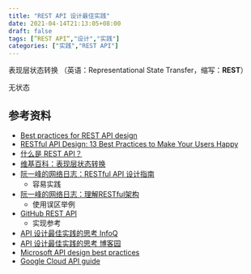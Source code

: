 ```yaml
---
title: "REST API 设计最佳实践"
date: 2021-04-14T21:13:05+08:00
draft: false
tags: [”REST API“,"设计","实践"]
categories: ["实践","REST API"]
---
```


表现层状态转换 （英语：Representational State Transfer，缩写：**REST**）

无状态

## 参考资料

- [Best practices for REST API design]([xx](https://stackoverflow.blog/2020/03/02/best-practices-for-rest-api-design/))
- [RESTful API Design: 13 Best Practices to Make Your Users Happy]([xx](https://florimond.dev/blog/articles/2018/08/restful-api-design-13-best-practices-to-make-your-users-happy/))
- [什么是 REST API？](https://www.redhat.com/zh/topics/api/what-is-a-rest-api)
- [维基百科：表现层状态转换](https://zh.wikipedia.org/wiki/%E8%A1%A8%E7%8E%B0%E5%B1%82%E7%8A%B6%E6%80%81%E8%BD%AC%E6%8D%A2)
- [阮一峰的网络日志：RESTful API 设计指南](http://www.ruanyifeng.com/blog/2014/05/restful_api.html) 
  - 容易实践
- [阮一峰的网络日志：理解RESTful架构](http://www.ruanyifeng.com/blog/2011/09/restful.html)
  - 使用误区举例
- [GitHub REST API](https://docs.github.com/cn/rest)
  - 实现参考
- [API 设计最佳实践的思考 InfoQ](https://www.infoq.cn/article/5s63kshbovyynzn_zwbb)
- [API 设计最佳实践的思考 博客园](https://www.cnblogs.com/rsapaper/p/10846560.html)
- [Microsoft API design best practices](https://docs.microsoft.com/en-us/azure/architecture/best-practices/api-design)
- [Google Cloud API guide](https://cloud.google.com/apis/design)